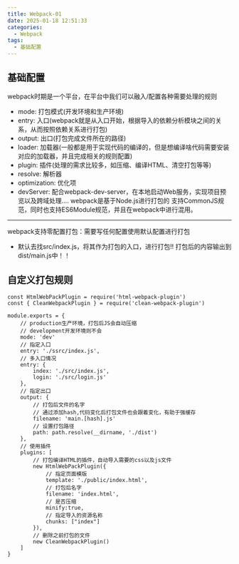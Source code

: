 ```yaml
---
title: Webpack-01
date: 2025-01-18 12:51:33
categories:
  - Webpack
tags: 
  - 基础配置
---
```


## 基础配置
webpack时期是一个平台，在平台中我们可以融入/配置各种需要处理的规则
- mode: 打包模式(开发环境和生产环境)
- entry: 入口(webpack就是从入口开始，根据导入的依赖分析模块之间的关系，从而按照依赖关系进行打包)
- output: 出口(打包完成文件所在的路径)
- loader: 加载器(一般都是用于实现代码的编译的，但是想编译啥代码需要安装对应的加载器，并且完成相关的规则配置)
- plugin: 插件(处理的需求比较多，如压缩、编译HTML、清空打包等等)
- resolve: 解析器
- optimization: 优化项
- devServer: 配合webpack-dev-server，在本地启动Web服务，实现项目预览以及跨域处理....
webpack是基于Node.js进行打包的
支持CommonJS规范，同时也支持ES6Module规范，并且在webpack中进行混用。

-----

webpack支持零配置打包：需要写任何配置使用默认配置进行打包
- 默认去找src/index.js，将其作为打包的入口，进行打包!! 打包后的内容输出到dist/main.js中！！

## 自定义打包规则
```
const HtmlWebPackPlugin = require('html-webpack-plugin')
const { CleanWebpackPlugin } = require('clean-webpack-plugin')

module.exports = {
    // production生产环境，打包后JS会自动压缩
    // development开发环境则不会
    mode: 'dev'
    // 指定入口
    entry: './ssrc/index.js',
    // 多入口情况
    entry: {
        index: './src/index.js',
        login: './src/login.js'
    },
    // 指定出口
    output: {
        // 打包后文件的名字
        // 通过添加hash,代码变化后打包文件也会跟着变化，有助于强缓存
        filename: 'main.[hash].js'
        // 设置打包路径
        path: path.resolve(__dirname, './dist')
    },
    // 使用插件
    plugins: [
        // 打包编译HTML的插件，自动导入需要的css以及js文件
        new HtmlWebPackPlugin({
            // 指定页面模版
            template: './public/index.html',
            // 打包后名字
            filename: 'index.html',
            // 是否压缩
            minify:true,
            // 指定导入的资源名称
            chunks: ["index"]
        }),
        // 删除之前打包的文件
        new CleanWebpackPlugin()
    ]
}
```


